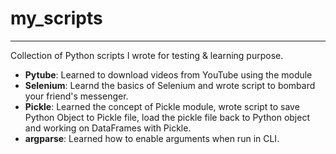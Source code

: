 # my_scripts
---
Collection of Python scripts I wrote for testing &amp; learning purpose.

- **Pytube**: Learned to download videos from YouTube using the module
- **Selenium**: Learnd the basics of Selenium and wrote script to bombard your friend's messenger. 
- **Pickle**: Learned the concept of Pickle module, wrote script to save Python Object to Pickle file, 
              load the pickle file back to Python object and working on DataFrames with Pickle.
- **argparse**: Learned how to enable arguments when run in CLI. 
